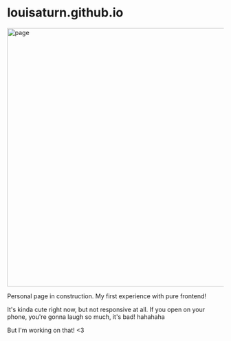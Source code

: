 # louisaturn.github.io

<img width="600" alt="page" src="https://user-images.githubusercontent.com/48096245/213921922-9c7878b0-c81c-4adb-908e-213f1f9d6ea7.png">


Personal page in construction. My first experience with pure frontend!


It's kinda cute right now, but not responsive at all. If you open on your phone, you're gonna laugh so much, it's bad! hahahaha

But I'm working on that! <3
